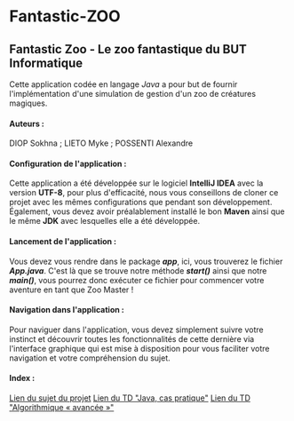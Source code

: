 # Fantastic-ZOO

## Fantastic Zoo - Le zoo fantastique du BUT Informatique

Cette application codée en langage *Java* a pour but de fournir l'implémentation d'une simulation de gestion d'un zoo de créatures magiques.

#### Auteurs : 
DIOP Sokhna ; LIETO Myke ; POSSENTI Alexandre

#### Configuration de l'application : 
Cette application a été développée sur le logiciel **IntelliJ IDEA** avec la version **UTF-8**, pour plus d'efficacité, nous vous conseillons de cloner ce projet avec les mêmes configurations que pendant son développement.
Également, vous devez avoir préalablement installé le bon **Maven** ainsi que le même **JDK** avec lesquelles elle a été développée.

#### Lancement de l'application : 
Vous devez vous rendre dans le package ***app***, ici, vous trouverez le fichier ***App.java***. C'est là que se trouve notre méthode ***start()*** ainsi que notre ***main()***, vous pourrez donc exécuter ce fichier pour commencer votre aventure en tant que Zoo Master !

#### Navigation dans l'application : 
Pour naviguer dans l'application, vous devez simplement suivre votre instinct et découvrir toutes les fonctionnalités de cette dernière via l'interface graphique qui est mise à disposition pour vous faciliter votre navigation et votre compréhension du sujet.

#### Index : 
[Lien du sujet du projet](https://mickael-martin-nevot.com/univ-amu/iut/but-informatique/qualite-de-developpement/s45-projet.pdf)
[Lien du TD "Java, cas pratique"](https://mickael-martin-nevot.com/univ-amu/iut/but-informatique/qualite-de-developpement/s45-td3-java-cas-pratique.pdf)
[Lien du TD "Algorithmique « avancée »"](https://mickael-martin-nevot.com/univ-amu/iut/but-informatique/qualite-de-developpement/s45-td4-algorithmique-avancee.pdf)

